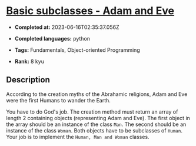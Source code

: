 # [Basic subclasses - Adam and Eve](https://www.codewars.com/kata/547274e24481cfc469000416)

- **Completed at:** 2023-06-16T02:35:37.056Z

- **Completed languages:** python

- **Tags:** Fundamentals, Object-oriented Programming

- **Rank:** 8 kyu

## Description

According to the creation myths of the Abrahamic religions, Adam and Eve were the first Humans to wander the Earth.

You have to do God's job. The creation method must return an array of length 2 containing objects (representing Adam and Eve). The first object in the array should be an instance of the class `Man`. The second should be an instance of the class `Woman`. Both objects have to be subclasses of `Human`. Your job is to implement the ```Human, Man and Woman``` classes.
